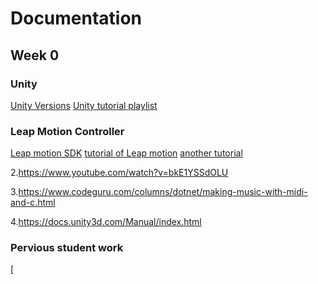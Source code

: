 # Documentation
## Week 0
### Unity
[Unity Versions](https://unity3d.com/get-unity/download/archive)
[Unity tutorial playlist](https://www.youtube.com/watch?v=_V3fd1Pwd_4&list=PLsAzinEPgS3QmNnEQ-uzNmQs6W9f14OXJ)


### Leap Motion Controller
[Leap motion SDK](https://developer.leapmotion.com/sdk-leap-motion-controller/)
[tutorial of Leap motion](https://www.youtube.com/watch?v=8KeZxfPh8TE)
[another tutorial](https://www.youtube.com/watch?v=jWwQ_7UxppA)

2.https://www.youtube.com/watch?v=bkE1YSSdOLU

3.https://www.codeguru.com/columns/dotnet/making-music-with-midi-and-c.html

4.https://docs.unity3d.com/Manual/index.html
### Pervious student work
[
<!--stackedit_data:
eyJoaXN0b3J5IjpbOTk5MTQ1MjkyLDc3NTIwNjcxNSwyOTI2MT
c4MTcsMTg0MjA1ODMxNywxNDMwNzMwNzE4XX0=
-->